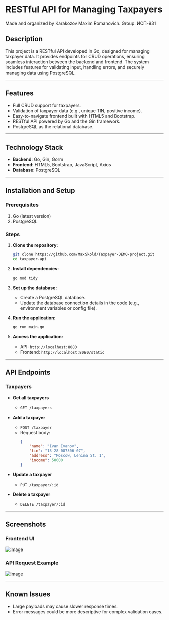 # RESTful API for Managing Taxpayers
Made and organized by Karakozov Maxim Romanovich. Group: ИСП-931 


## Description
This project is a RESTful API developed in Go, designed for managing taxpayer data. It provides endpoints for CRUD operations, ensuring seamless interaction between the backend and frontend. The system includes features for validating input, handling errors, and securely managing data using PostgreSQL.

---

## Features

- Full CRUD support for taxpayers.
- Validation of taxpayer data (e.g., unique TIN, positive income).
- Easy-to-navigate frontend built with HTML5 and Bootstrap.
- RESTful API powered by Go and the Gin framework.
- PostgreSQL as the relational database.

---

## Technology Stack

- **Backend**: Go, Gin, Gorm
- **Frontend**: HTML5, Bootstrap, JavaScript, Axios
- **Database**: PostgreSQL

---

## Installation and Setup

### Prerequisites

1. Go (latest version)
2. PostgreSQL

### Steps

1. **Clone the repository:**
   ```bash
   git clone https://github.com/MaxSkold/Taxpayer-DEMO-project.git
   cd taxpayer-api
   ```

2. **Install dependencies:**
   ```bash
   go mod tidy
   ```

3. **Set up the database:**
   - Create a PostgreSQL database.
   - Update the database connection details in the code (e.g., environment variables or config file).

4. **Run the application:**
   ```bash
   go run main.go
   ```

5. **Access the application:**
   - API: `http://localhost:8080`
   - Frontend: `http://localhost:8080/static`

---

## API Endpoints

### Taxpayers

- **Get all taxpayers**
  - `GET /taxpayers`

- **Add a taxpayer**
  - `POST /taxpayer`
  - Request body:
    ```json
    {
        "name": "Ivan Ivanov",
        "tin": "13-28-087306-07",
        "address": "Moscow, Lenina St. 1",
        "income": 50000
    }
    ```

- **Update a taxpayer**
  - `PUT /taxpayer/:id`

- **Delete a taxpayer**
  - `DELETE /taxpayer/:id`

---

## Screenshots

### Frontend UI
![image](https://github.com/user-attachments/assets/6926b8c3-65b6-4f42-9a64-c20200b2949e)


### API Request Example
![image](https://github.com/user-attachments/assets/adac96c5-1393-4091-a447-d61a7e132a00)

---

## Known Issues

- Large payloads may cause slower response times.
- Error messages could be more descriptive for complex validation cases.


